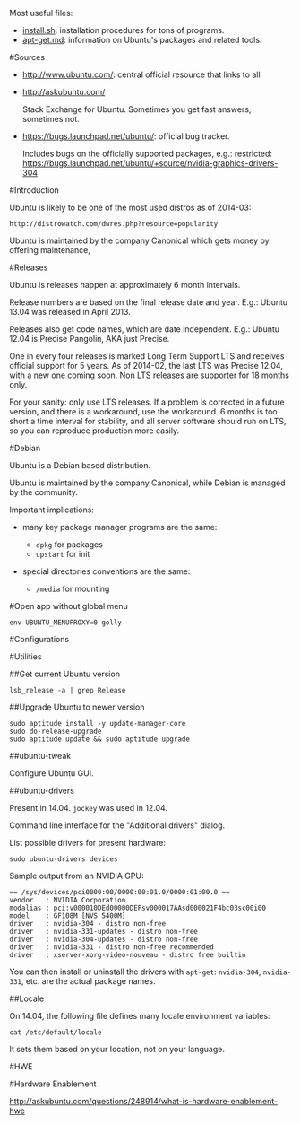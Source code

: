 Most useful files:

- [install.sh](install.sh): installation procedures for tons of programs.
- [apt-get.md](apt-get.md): information on Ubuntu's packages and related tools.

#Sources

-   <http://www.ubuntu.com/>: central official resource that links to all

-   <http://askubuntu.com/>

    Stack Exchange for Ubuntu. Sometimes you get fast answers, sometimes not.

-   <https://bugs.launchpad.net/ubuntu/>: official bug tracker.

    Includes bugs on the officially supported packages, e.g.: restricted:
    <https://bugs.launchpad.net/ubuntu/+source/nvidia-graphics-drivers-304>

#Introduction

Ubuntu is likely to be one of the most used distros as of 2014-03:

	http://distrowatch.com/dwres.php?resource=popularity

Ubuntu is maintained by the company Canonical which gets money by offering maintenance,

#Releases

Ubuntu is releases happen at approximately 6 month intervals.

Release numbers are based on the final release date and year. E.g.: Ubuntu 13.04 was released in April 2013.

Releases also get code names, which are date independent. E.g.: Ubuntu 12.04 is Precise Pangolin, AKA just Precise.

One in every four releases is marked Long Term Support LTS and receives official support for 5 years. As of 2014-02, the last LTS was Precise 12.04, with a new one coming soon. Non LTS releases are supporter for 18 months only.

For your sanity: only use LTS releases. If a problem is corrected in a future version, and there is a workaround, use the workaround. 6 months is too short a time interval for stability, and all server software should run on LTS, so you can reproduce production more easily.

#Debian

Ubuntu is a Debian based distribution.

Ubuntu is maintained by the company Canonical, while Debian is managed by the community.

Important implications:

-   many key package manager programs are the same:

	- `dpkg` for packages
	- `upstart` for init

-   special directories conventions are the same:

	- `/media` for mounting

#Open app without global menu

	env UBUNTU_MENUPROXY=0 golly

#Configurations

#Utilities

##Get current Ubuntu version

	lsb_release -a | grep Release

##Upgrade Ubuntu to newer version

	sudo aptitude install -y update-manager-core
	sudo do-release-upgrade
	sudo aptitude update && sudo aptitude upgrade


##ubuntu-tweak

Configure Ubuntu GUI.

##ubuntu-drivers

Present in 14.04. `jockey` was used in 12.04.

Command line interface for the "Additional drivers" dialog.

List possible drivers for present hardware:

    sudo ubuntu-drivers devices

Sample output from an NVIDIA GPU:

    == /sys/devices/pci0000:00/0000:00:01.0/0000:01:00.0 ==
    vendor   : NVIDIA Corporation
    modalias : pci:v000010DEd00000DEFsv000017AAsd000021F4bc03sc00i00
    model    : GF108M [NVS 5400M]
    driver   : nvidia-304 - distro non-free
    driver   : nvidia-331-updates - distro non-free
    driver   : nvidia-304-updates - distro non-free
    driver   : nvidia-331 - distro non-free recommended
    driver   : xserver-xorg-video-nouveau - distro free builtin

You can then install or uninstall the drivers with `apt-get`:
`nvidia-304`, `nvidia-331`, etc. are the actual package names.

##Locale

On 14.04, the following file defines many locale environment variables:

    cat /etc/default/locale

It sets them based on your location, not on your language.

#HWE

#Hardware Enablement

<http://askubuntu.com/questions/248914/what-is-hardware-enablement-hwe>
